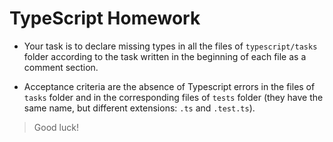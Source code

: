 # TypeScript Homework

- Your task is to declare missing types in all the files of `typescript/tasks` folder according to the task written in the beginning of each file as a comment section.

- Acceptance criteria are the absence of Typescript errors in the files of `tasks` folder and in the corresponding files of `tests` folder (they have the same name, but different extensions: `.ts` and `.test.ts`).

> Good luck!